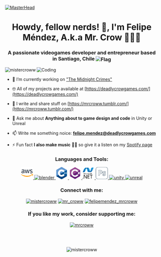 [![MasterHead](https://pbs.twimg.com/profile_banners/1368425958055833600/1694665594/1500x500)](https://deadlycrowgames.itch.io/)
<h1 align="center">Howdy, fellow nerds! 👋, I'm Felipe Méndez, A.k.a Mr. Crow 🦇🦇🦇</h1>
<h3 align="center">A passionate videogames developer and entrepreneur based in Santiago, Chile <img align="center" alt="Flag" width="24" src="https://emojiguide.com/wp-content/uploads/platform/twitter/43766.png"></h3>
<img align="right" alt="Coding" width="400" src="https://mir-s3-cdn-cf.behance.net/project_modules/hd/06f21a161921919.63cd7887d0a70.gif">

<p align="left"> <img src="https://komarev.com/ghpvc/?username=mistercroww&label=Profile%20views&color=0e75b6&style=flat" alt="mistercroww" /> </p>

- 🔭 I’m currently working on ["The Midnight Crimes"](https://themidnightcrimes.deadlycrowgames.com/)

- 🤓 All of my projects are available at [https://deadlycrowgames.com/](https://deadlycrowgames.com/)

- 📝 I write and share stuff on [https://mrcroww.tumblr.com/](https://mrcroww.tumblr.com/)

- 💬 Ask me about **Anything about to game design and code** in Unity or Unreal

- 📫 Write me something noice: **felipe.mendez@deadlycrowgames.com**

- ⚡ Fun fact **I also make music** 🎵🎵 so give it a listen on my [Spotify page](https://open.spotify.com/intl-es/artist/0CnC4T2SYl8wNGBKLYgJMl?si=bNJUdjQqTNKQrf2vpRrFBg)

<h3 align="center">Languages and Tools:</h3>
<p align="center"> <a href="https://aws.amazon.com" target="_blank" rel="noreferrer"> <img src="https://raw.githubusercontent.com/devicons/devicon/master/icons/amazonwebservices/amazonwebservices-original-wordmark.svg" alt="aws" width="40" height="40"/> </a> <a href="https://www.blender.org/" target="_blank" rel="noreferrer"> <img src="https://download.blender.org/branding/community/blender_community_badge_white.svg" alt="blender" width="40" height="40"/> </a> <a href="https://www.w3schools.com/cpp/" target="_blank" rel="noreferrer"> <img src="https://raw.githubusercontent.com/devicons/devicon/master/icons/cplusplus/cplusplus-original.svg" alt="cplusplus" width="40" height="40"/> </a> <a href="https://www.w3schools.com/cs/" target="_blank" rel="noreferrer"> <img src="https://raw.githubusercontent.com/devicons/devicon/master/icons/csharp/csharp-original.svg" alt="csharp" width="40" height="40"/> </a> <a href="https://dotnet.microsoft.com/" target="_blank" rel="noreferrer"> <img src="https://raw.githubusercontent.com/devicons/devicon/master/icons/dot-net/dot-net-original-wordmark.svg" alt="dotnet" width="40" height="40"/> </a> <a href="https://www.photoshop.com/en" target="_blank" rel="noreferrer"> <img src="https://raw.githubusercontent.com/devicons/devicon/master/icons/photoshop/photoshop-line.svg" alt="photoshop" width="40" height="40"/> </a> <a href="https://unity.com/" target="_blank" rel="noreferrer"> <img src="https://www.vectorlogo.zone/logos/unity3d/unity3d-icon.svg" alt="unity" width="40" height="40"/> </a> <a href="https://unrealengine.com/" target="_blank" rel="noreferrer"> <img src="https://raw.githubusercontent.com/kenangundogan/fontisto/036b7eca71aab1bef8e6a0518f7329f13ed62f6b/icons/svg/brand/unreal-engine.svg" alt="unreal" width="40" height="40"/> </a> </p>

<h3 align="center">Connect with me:</h3>
<p align="center">
<a href="https://twitter.com/mistercroww" target="blank"><img align="center" src="https://raw.githubusercontent.com/rahuldkjain/github-profile-readme-generator/master/src/images/icons/Social/twitter.svg" alt="mistercroww" height="30" width="40" /></a>
<a href="https://instagram.com/mr_croww" target="blank"><img align="center" src="https://raw.githubusercontent.com/rahuldkjain/github-profile-readme-generator/master/src/images/icons/Social/instagram.svg" alt="mr_croww" height="30" width="40" /></a>
<a href="https://www.youtube.com/c/felipemendez_mrcroww" target="blank"><img align="center" src="https://raw.githubusercontent.com/rahuldkjain/github-profile-readme-generator/master/src/images/icons/Social/youtube.svg" alt="felipemendez_mrcroww" height="30" width="40" /></a>
</p>

<h3 align="center">If you like my work, consider supporting me:</h3>
<p align="center"><a href="https://ko-fi.com/mrcroww"> <img align="center" src="https://cdn.ko-fi.com/cdn/kofi3.png?v=3" height="50" width="210" alt="mrcroww" /></a></p><br><br>

<p align="center"><img align="center" src="https://github-readme-stats.vercel.app/api/top-langs?username=mistercroww&show_icons=true&locale=en&layout=compact" alt="mistercroww" /></p>

